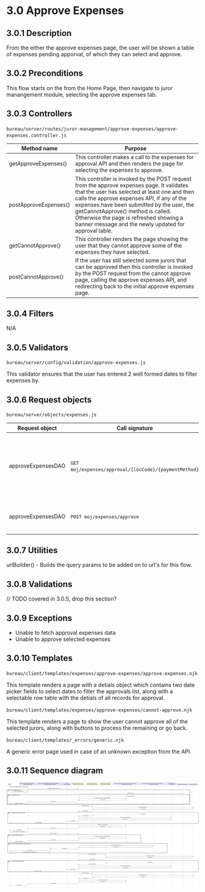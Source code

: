 # 3.0 Approve Expenses
## 3.0.1 Description
From the either the approve expenses page, the user will be shown a table of expenses pending apporval, of which they can select and approve. 

## 3.0.2 Preconditions
This flow starts on the from the Home Page, then navigate to juror manangement module, selecting the approve expenses tab.

## 3.0.3 Controllers
`bureau/server/routes/juror-management/approve-expenses/approve-expenses.controller.js`

| Method name | Purpose |
|-|-|
| getApproveExpenses() | This controller makes a call to the expenses for approval API and then renders the page for selecting the expenses to approve. |
| postApproveExpenses() | This controller is invoked by the POST request from the approve expenses page. It validates that the user has selected at least one and then calls the approve expenses API, if any of the expenses have been submitted by the user, the getCannotApprove() method is called. Otherwise the page is refreshed showing a banner message and the newly updated for approval table. |
| getCannotApprove() | This controller renders the page showing the user that they cannot approve some of the expenses they have selected. |
| postCannotApprove() | If the user has still selected some jurors that can be approved then this controller is invoked by the POST request from the cannot approve page, calling the approve expenses API, and redirecting back to the initial approve expenses page. |

## 3.0.4 Filters
N/A

## 3.0.5 Validators
`bureau/server/config/validation/approve-expenses.js`

This validator ensures that the user has entered 2 well formed dates to filter expenses by.

## 3.0.6 Request objects
`bureau/server/objects/expenses.js`

| Request object | Call signature | Purpose | Response object |
|-|-|-|-|
| approveExpensesDAO | `GET moj/expenses/approval/{locCode}/{paymentMethod}` | Fetches the records of expenses to be approved, filtered by BACS or CASH. | `PendingApprovalDTO` |
| approveExpensesDAO | `POST moj/expenses/approve` | Approves the supplied list of the expenses. | N/A |

## 3.0.7 Utilities
urlBuilder() - Builds the query params to be added on to url's for this flow.

## 3.0.8 Validations
// TODO covered in 3.0.5, drop this section?

## 3.0.9 Exceptions
* Unable to fetch approval expenses data
* Unable to approve selected expenses

## 3.0.10 Templates

`bureau/client/templates/expenses/approve-expenses/approve-expenses.njk` 

This template renders a page with a detials object which contains two date picker fields to select dates to filter the approvals list, along with a selectable row table with the detials of all records for approval.

`bureau/client/templates/expenses/approve-expenses/cannot-approve.njk` 

This template renders a page to show the user cannot approve all of the selected jurors, along with buttons to process the remaining or go back.

`bureau/client/templates/_errors/generic.njk` 

A generic error page used in case of an unknown exception from the API.

## 3.0.11 Sequence diagram
![](/umls/approve-expenses.svg)